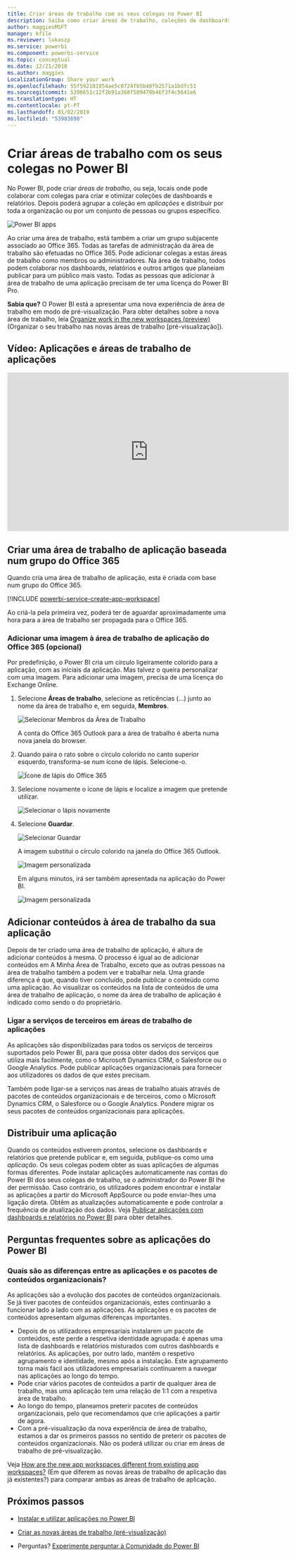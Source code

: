 ```yaml
---
title: Criar áreas de trabalho com os seus colegas no Power BI
description: Saiba como criar áreas de trabalho, coleções de dashboards e relatórios criados para fornecer métricas importantes à sua organização.
author: maggiesMSFT
manager: kfile
ms.reviewer: lukaszp
ms.service: powerbi
ms.component: powerbi-service
ms.topic: conceptual
ms.date: 12/21/2018
ms.author: maggies
LocalizationGroup: Share your work
ms.openlocfilehash: 55f592101954ae5c0724fb5b48fb2571a1bdfc51
ms.sourcegitcommit: 5206651c12f2b91a368f509470b46f3f4c5641e6
ms.translationtype: HT
ms.contentlocale: pt-PT
ms.lasthandoff: 01/02/2019
ms.locfileid: "53983698"
---
```

# <a name="create-workspaces-with-your-colleagues-in-power-bi"></a>Criar áreas de trabalho com os seus colegas no Power BI

No Power BI, pode criar *áreas de trabalho*, ou seja, locais onde pode colaborar com colegas para criar e otimizar coleções de dashboards e relatórios. Depois poderá agrupar a coleção em *aplicações* e distribuir por toda a organização ou por um conjunto de pessoas ou grupos específico. 

![Power BI apps](media/service-create-workspaces/power-bi-apps-left-nav.png)

Ao criar uma área de trabalho, está também a criar um grupo subjacente associado ao Office 365. Todas as tarefas de administração da área de trabalho são efetuadas no Office 365. Pode adicionar colegas a estas áreas de trabalho como membros ou administradores. Na área de trabalho, todos podem colaborar nos dashboards, relatórios e outros artigos que planeiam publicar para um público mais vasto. Todas as pessoas que adicionar à área de trabalho de uma aplicação precisam de ter uma licença do Power BI Pro. 

**Sabia que?** O Power BI está a apresentar uma nova experiência de área de trabalho em modo de pré-visualização. Para obter detalhes sobre a nova área de trabalho, leia [Organize work in the new workspaces (preview)](service-new-workspaces.md) (Organizar o seu trabalho nas novas áreas de trabalho [pré-visualização]). 

## <a name="video-apps-and-app-workspaces"></a>Vídeo: Aplicações e áreas de trabalho de aplicações
<iframe width="640" height="360" src="https://www.youtube.com/embed/Ey5pyrr7Lk8?showinfo=0" frameborder="0" allowfullscreen></iframe>

## <a name="create-an-app-workspace-based-on-an-office-365-group"></a>Criar uma área de trabalho de aplicação baseada num grupo do Office 365

Quando cria uma área de trabalho de aplicação, esta é criada com base num grupo do Office 365.

[!INCLUDE [powerbi-service-create-app-workspace](./includes/powerbi-service-create-app-workspace.md)]

Ao criá-la pela primeira vez, poderá ter de aguardar aproximadamente uma hora para a área de trabalho ser propagada para o Office 365. 

### <a name="add-an-image-to-your-office-365-app-workspace-optional"></a>Adicionar uma imagem à área de trabalho de aplicação do Office 365 (opcional)
Por predefinição, o Power BI cria um círculo ligeiramente colorido para a aplicação, com as iniciais da aplicação. Mas talvez o queira personalizar com uma imagem. Para adicionar uma imagem, precisa de uma licença do Exchange Online.

1. Selecione **Áreas de trabalho**, selecione as reticências (…) junto ao nome da área de trabalho e, em seguida, **Membros**. 
   
     ![Selecionar Membros da Área de Trabalho](media/service-create-distribute-apps/power-bi-apps-workspace-members.png)
   
    A conta do Office 365 Outlook para a área de trabalho é aberta numa nova janela do browser.
2. Quando paira o rato sobre o círculo colorido no canto superior esquerdo, transforma-se num ícone de lápis. Selecione-o.
   
     ![Ícone de lápis do Office 365](media/service-create-distribute-apps/power-bi-apps-workspace-edit-image.png)
3. Selecione novamente o ícone de lápis e localize a imagem que pretende utilizar.
   
     ![Selecionar o lápis novamente](media/service-create-distribute-apps/power-bi-apps-workspace-edit-group.png)

4. Selecione **Guardar**.
   
     ![Selecionar Guardar](media/service-create-distribute-apps/power-bi-apps-workspace-save-image.png)
   
    A imagem substitui o círculo colorido na janela do Office 365 Outlook. 
   
     ![Imagem personalizada](media/service-create-distribute-apps/power-bi-apps-workspace-image-in-office-365.png)
   
    Em alguns minutos, irá ser também apresentada na aplicação do Power BI.
   
     ![Imagem personalizada](media/service-create-distribute-apps/power-bi-apps-image.png)

## <a name="add-content-to-your-app-workspace"></a>Adicionar conteúdos à área de trabalho da sua aplicação

Depois de ter criado uma área de trabalho de aplicação, é altura de adicionar conteúdos à mesma. O processo é igual ao de adicionar conteúdos em A Minha Área de Trabalho, exceto que as outras pessoas na área de trabalho também a podem ver e trabalhar nela. Uma grande diferença é que, quando tiver concluído, pode publicar o conteúdo como uma aplicação. Ao visualizar os conteúdos na lista de conteúdos de uma área de trabalho de aplicação, o nome da área de trabalho de aplicação é indicado como sendo o do proprietário.

### <a name="connect-to-third-party-services-in-app-workspaces"></a>Ligar a serviços de terceiros em áreas de trabalho de aplicações

As aplicações são disponibilizadas para todos os serviços de terceiros suportados pelo Power BI, para que possa obter dados dos serviços que utiliza mais facilmente, como o Microsoft Dynamics CRM, o Salesforce ou o Google Analytics. Pode publicar aplicações organizacionais para fornecer aos utilizadores os dados de que estes precisam.

Também pode ligar-se a serviços nas áreas de trabalho atuais através de pacotes de conteúdos organizacionais e de terceiros, como o Microsoft Dynamics CRM, o Salesforce ou o Google Analytics. Pondere migrar os seus pacotes de conteúdos organizacionais para aplicações.

## <a name="distribute-an-app"></a>Distribuir uma aplicação

Quando os conteúdos estiverem prontos, selecione os dashboards e relatórios que pretende publicar e, em seguida, publique-os como uma *aplicação*. Os seus colegas podem obter as suas aplicações de algumas formas diferentes. Pode instalar aplicações automaticamente nas contas do Power BI dos seus colegas de trabalho, se o administrador do Power BI lhe der permissão. Caso contrário, os utilizadores podem encontrar e instalar as aplicações a partir do Microsoft AppSource ou pode enviar-lhes uma ligação direta. Obtêm as atualizações automaticamente e pode controlar a frequência de atualização dos dados. Veja [Publicar aplicações com dashboards e relatórios no Power BI](service-create-distribute-apps.md) para obter detalhes.

## <a name="power-bi-apps-faq"></a>Perguntas frequentes sobre as aplicações do Power BI

### <a name="how-are-apps-different-from-organizational-content-packs"></a>Quais são as diferenças entre as aplicações e os pacotes de conteúdos organizacionais?
As aplicações são a evolução dos pacotes de conteúdos organizacionais. Se já tiver pacotes de conteúdos organizacionais, estes continuarão a funcionar lado a lado com as aplicações. As aplicações e os pacotes de conteúdos apresentam algumas diferenças importantes. 

* Depois de os utilizadores empresariais instalarem um pacote de conteúdos, este perde a respetiva identidade agrupada: é apenas uma lista de dashboards e relatórios misturados com outros dashboards e relatórios. As aplicações, por outro lado, mantêm o respetivo agrupamento e identidade, mesmo após a instalação. Este agrupamento torna mais fácil aos utilizadores empresariais continuarem a navegar nas aplicações ao longo do tempo.
* Pode criar vários pacotes de conteúdos a partir de qualquer área de trabalho, mas uma aplicação tem uma relação de 1:1 com a respetiva área de trabalho. 
* Ao longo do tempo, planeamos preterir pacotes de conteúdos organizacionais, pelo que recomendamos que crie aplicações a partir de agora.  
* Com a pré-visualização da nova experiência de área de trabalho, estamos a dar os primeiros passos no sentido de preterir os pacotes de conteúdos organizacionais. Não os poderá utilizar ou criar em áreas de trabalho de pré-visualização.

Veja [How are the new app workspaces different from existing app workspaces?](service-new-workspaces.md#how-are-the-new-workspaces-different-from-current-workspaces) (Em que diferem as novas áreas de trabalho de aplicação das já existentes?) para comparar ambas as áreas de trabalho de aplicação. 

## <a name="next-steps"></a>Próximos passos
* [Instalar e utilizar aplicações no Power BI](service-create-distribute-apps.md)
- [Criar as novas áreas de trabalho (pré-visualização)](service-create-the-new-workspaces.md)
* Perguntas? [Experimente perguntar à Comunidade do Power BI](http://community.powerbi.com/)
